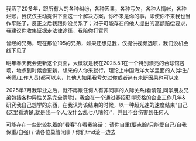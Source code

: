 我活了20多年，跟所有人的各种纠纷，各种因果，各种亏欠，各种人情帐，各种烂账，我仅仅主动提供下面这一个解决方案，你不来是你的事，即使你不来我也当作平账了，反正之后我跟你没关系了；对于可能存在的他人提出的高额赔偿要求，我建议你收集证据走法律途径，我陪你打官司

曾经的兄弟，现在那位195的兄弟，如果还想见我，仅提供视频选项，我们没机会线下见了

明年春天我会更新这个页面，大概就是我在2025.5.1在一个特别漂亮的台球馆包场，地点到时候会更新，想来的人你来就行，理论上中国海洋大学里面的人(学生/老师/工作人员)都可以来，其他人如果我亏欠过你或者尚有未断因果也可以来

2025年7月我毕业之后，就不再跟任何人有非同事的人际关系(看清楚,同学朋友兄弟包括各种异性关系完全清除)，我会在一个通过春招获得资格的企业工作几年&研究我自己想学的东西，在我认为该结束的时候，以一种超光速的速度结束“自己(这里看清楚,就是我一个人,没什么乱七八糟的)”，并且不会伤害到任何人

可能存在一些比较执着的“看客”在看我笑话： 请你自重(要点脸/只能爱自己/自我保重/自强) / 请各位莫管闲事 / 你们tmd滚一边去
